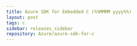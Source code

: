 ```yaml
---
title: Azure SDK for Embedded C (%%MMMM yyyy%%)
layout: post
tags: c
sidebar: releases_sidebar
repository: Azure/azure-sdk-for-c
---
```


<!--
{% include releases/notes/common.md language="c" date="%%yyyy-MM%%" displayDate="%%MMMM yyyy%%" %}

#### Stable

- _Add packages_

#### Updates

- _Add packages_

#### Beta

- _Add packages_

## Installation Instructions

To install any of our packages, copy and paste the following commands into a terminal:

```bash
$> 
```

## Feedback

If you have a bug or feature request for one of the libraries, please post an issue to [GitHub](https://github.com/Azure/azure-sdk-for-c/issues).

## Release highlights

### _Package name_

- Major changes only!

## Latest Releases

View all the latest versions of C packages [here][c-latest-releases].

{% include refs.md %}
-->

